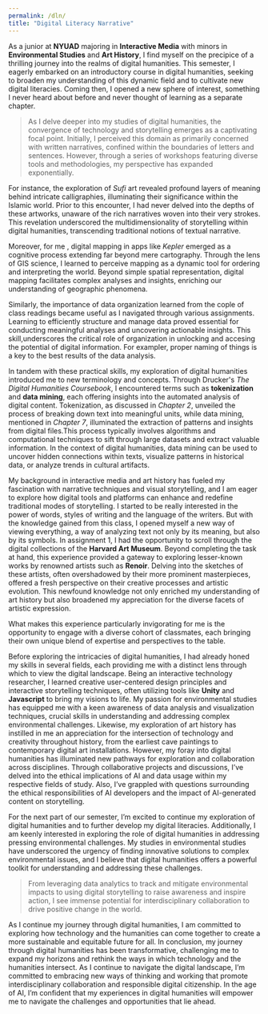 ```yaml
---
permalink: /dln/
title: "Digital Literacy Narrative"
---
```


As a junior at **NYUAD** majoring in **Interactive Media** with minors in **Environmental Studies** and **Art History**, I find myself on the precipice of a thrilling journey into the realms of digital humanities. This semester, I eagerly embarked on an introductory course in digital humanities, seeking to broaden my understanding of this dynamic field and to cultivate new digital literacies.
Coming then, I opened a new sphere of interest, something I never heard about before and never thought of learning as a separate chapter.

> As I delve deeper into my studies of digital humanities, the convergence of technology and storytelling emerges as a captivating focal point. Initially, I perceived this domain as primarily concerned with written narratives, confined within the boundaries of letters and sentences. However, through a series of workshops featuring diverse tools and methodologies, my perspective has expanded exponentially.

For instance, the exploration of *Sufi* art revealed profound layers of meaning behind intricate calligraphies, illuminating their significance within the Islamic world. Prior to this encounter, I had never delved into the depths of these artworks, unaware of the rich narratives woven into their very strokes. This revelation underscored the multidimensionality of storytelling within digital humanities, transcending traditional notions of textual narrative.

Moreover, for me , digital mapping in apps like *Kepler* emerged as a cognitive process extending far beyond mere cartography. Through the lens of GIS science, I learned to perceive mapping as a dynamic tool for ordering and interpreting the world. Beyond simple spatial representation, digital mapping facilitates complex analyses and insights, enriching our understanding of geographic phenomena.

Similarly, the importance of data organization learned from the cople of class readings became useful as I navigated through various assignments. Learning to efficiently structure and manage data proved essential for conducting meaningful analyses and uncovering actionable insights. This skill,underscores the critical role of organization in unlocking and accesing the potential of digital information. For exampler, proper naming of things is a key to the best results of the data analysis. 

In tandem with these practical skills, my exploration of digital humanities introduced me to new terminology and concepts. Through Drucker's *The Digital Humanities Coursebook*, I encountered terms such as **tokenization** and **data mining**, each offering insights into the automated analysis of digital content. Tokenization, as discussed in *Chapter 2*, unveiled the process of breaking down text into meaningful units, while data mining, mentioned in *Chapter 7*, illuminated the extraction of patterns and insights from digital files.This process typically involves algorithms and computational techniques to sift through large datasets and extract valuable information. In the context of digital humanities, data mining can be used to uncover hidden connections within texts, visualize patterns in historical data, or analyze trends in cultural artifacts.

My background in interactive media and art history has fueled my fascination with narrative techniques and visual storytelling, and I am eager to explore how digital tools and platforms can enhance and redefine traditional modes of storytelling. I started to be really interested in the power of words, styles of writing and the language of the writers. But with the knowledge gained from this class, I opened myself a new way of viewing everything, a way of analyzing text not only by its meaning, but also by its symbols.
In assignment 1, I had the opportunity to scroll through the digital collections of the **Harvard Art Museum**. Beyond completing the task at hand, this experience provided a gateway to exploring lesser-known works by renowned artists such as **Renoir**. Delving into the sketches of these artists, often overshadowed by their more prominent masterpieces, offered a fresh perspective on their creative processes and artistic evolution. This newfound knowledge not only enriched my understanding of art history but also broadened my appreciation for the diverse facets of artistic expression.

What makes this experience particularly invigorating for me is the opportunity to engage with a diverse cohort of classmates, each bringing their own unique blend of expertise and perspectives to the table.

Before exploring the intricacies of digital humanities, I had already honed my skills in several fields, each providing me with a distinct lens through which to view the digital landscape. Being an interactive technology researcher, I learned creative user-centered design principles and interactive storytelling techniques, often utilizing tools like **Unity** and **Javascript** to bring my visions to life. My passion for environmental studies has equipped me with a keen awareness of data analysis and visualization techniques, crucial skills in understanding and addressing complex environmental challenges. Likewise, my exploration of art history has instilled in me an appreciation for the intersection of technology and creativity throughout history, from the earliest cave paintings to contemporary digital art installations.
However, my foray into digital humanities has illuminated new pathways for exploration and collaboration across disciplines. Through collaborative projects and discussions, I’ve delved into the ethical implications of AI and data usage within my respective fields of study. Also, I’ve grappled with questions surrounding the ethical responsibilities of AI developers and the impact of AI-generated content on storytelling.

For the next part of our semester, I’m excited to continue my exploration of digital humanities and to further develop my digital literacies. Additionally, I am keenly interested in exploring the role of digital humanities in addressing pressing environmental challenges. My studies in environmental studies have underscored the urgency of finding innovative solutions to complex environmental issues, and I believe that digital humanities offers a powerful toolkit for understanding and addressing these challenges. 

> From leveraging data analytics to track and mitigate environmental impacts to using digital storytelling to raise awareness and inspire action, I see immense potential for interdisciplinary collaboration to drive positive change in the world. 

As I continue my journey through digital humanities, I am committed to exploring how technology and the humanities can come together to create a more sustainable and equitable future for all.
In conclusion, my journey through digital humanities has been transformative, challenging me to expand my horizons and rethink the ways in which technology and the humanities intersect. As I continue to navigate the digital landscape, I’m committed to embracing new ways of thinking and working that promote interdisciplinary collaboration and responsible digital citizenship. In the age of AI, I’m confident that my experiences in digital humanities will empower me to navigate the challenges and opportunities that lie ahead.
